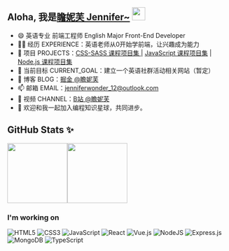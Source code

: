 ## Aloha, 我是[瞻妮芙 Jennifer~](https://Jenniferwonder.github.io/#/) <img src = "https://raw.githubusercontent.com/MartinHeinz/MartinHeinz/master/wave.gif" width = 30px>

- 😄 英语专业 前端工程师 English Major Front-End Developer
- 👩‍💻 经历 EXPERIENCE：英语老师从0开始学前端，让兴趣成为能力
- 🏡 项目 PROJECTS：<a href="https://github.com/Jenniferwonder/css-course-projects" target="_blank">CSS-SASS 课程项目集 </a>| <a href="https://github.com/Jenniferwonder/js-course-projects" target="_blank">JavaScript 课程项目集</a> | <a href="https://github.com/Jenniferwonder/node-js-course-projects" target="_blank">Node.js 课程项目集</a> 
- 🔭 当前目标 CURRENT_GOAL：建立一个英语社群活动相关网站（暂定）
- 🌱 博客 BLOG：<a href="https://juejin.cn/user/2925172853329501" target="_blank">掘金 @瞻妮芙</a>
- 📫 邮箱 EMAIL：jenniferwonder_12@outlook.com
- 📸 视频 CHANNEL：<a href="https://space.bilibili.com/397961647?spm_id_from=333.1007.0.0" target="_blank">B站 @瞻妮芙</a>
- 👯 欢迎和我一起加入编程知识星球，共同进步。

## GitHub Stats ✨ 
<img align="" height="137px" src="https://github-readme-stats.vercel.app/api?username=Jenniferwonder&hide_title=true&hide_border=true&show_icons=true&include_all_commits=true&line_height=21&theme=radical&locale=cn" /><img align="" height="137px" src="https://github-readme-stats.vercel.app/api/top-langs/?username=Jenniferwonder&hide_title=true&hide_border=true&layout=compact&theme=radical&locale=cn" />

### I'm working on
![HTML5](https://img.shields.io/badge/html5-%23E34F26.svg?style=for-the-badge&logo=html5&logoColor=white)
![CSS3](https://img.shields.io/badge/-CSS3-%231572B6?style=for-the-badge&logo=css3)
![JavaScript](https://img.shields.io/badge/javascript-%23323330.svg?style=for-the-badge&logo=javascript&logoColor=%23F7DF1E)
![React](https://img.shields.io/badge/react-%2320232a.svg?style=for-the-badge&logo=react&logoColor=%2361DAFB) 
![Vue.js](https://img.shields.io/badge/vuejs-%2335495e.svg?style=for-the-badge&logo=vuedotjs&logoColor=%234FC08D)
![NodeJS](https://img.shields.io/badge/node.js-6DA55F?style=for-the-badge&logo=node.js&logoColor=white) 
![Express.js](https://img.shields.io/badge/express.js-%23404d59.svg?style=for-the-badge&logo=express&logoColor=%2361DAFB)
![MongoDB](https://img.shields.io/badge/MongoDB-%234ea94b.svg?style=for-the-badge&logo=mongodb&logoColor=white)
![TypeScript](https://img.shields.io/badge/-TypeScript-%231E90FF?style=for-the-badge&logo=typescript&logoColor=ffffff&labelColor=%1E90FFC&color=%231266C4)
